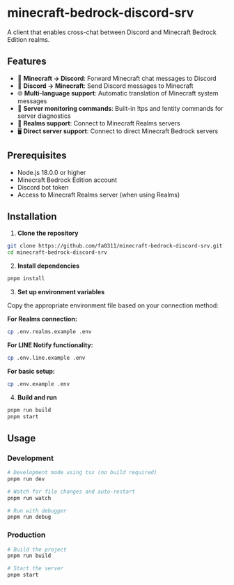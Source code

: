 # minecraft-bedrock-discord-srv

A client that enables cross-chat between Discord and Minecraft Bedrock Edition realms.

## Features

- 📱 **Minecraft → Discord**: Forward Minecraft chat messages to Discord
- 💬 **Discord → Minecraft**: Send Discord messages to Minecraft
- 🌐 **Multi-language support**: Automatic translation of Minecraft system messages
- 🔧 **Server monitoring commands**: Built-in !tps and !entity commands for server diagnostics
- 🏰 **Realms support**: Connect to Minecraft Realms servers
- 🖥️ **Direct server support**: Connect to direct Minecraft Bedrock servers

## Prerequisites

- Node.js 18.0.0 or higher
- Minecraft Bedrock Edition account
- Discord bot token
- Access to Minecraft Realms server (when using Realms)

## Installation

1. **Clone the repository**

```bash
git clone https://github.com/fa0311/minecraft-bedrock-discord-srv.git --recurse-submodules
cd minecraft-bedrock-discord-srv
```

2. **Install dependencies**

```bash
pnpm install
```

3. **Set up environment variables**

Copy the appropriate environment file based on your connection method:

**For Realms connection:**

```bash
cp .env.realms.example .env
```

**For LINE Notify functionality:**

```bash
cp .env.line.example .env
```

**For basic setup:**

```bash
cp .env.example .env
```

4. **Build and run**

```bash
pnpm run build
pnpm start
```

## Usage

### Development

```bash
# Development mode using tsx (no build required)
pnpm run dev

# Watch for file changes and auto-restart
pnpm run watch

# Run with debugger
pnpm run debug
```

### Production

```bash
# Build the project
pnpm run build

# Start the server
pnpm start
```

